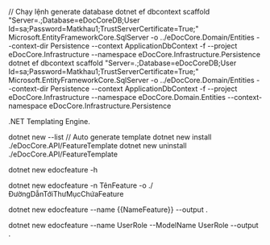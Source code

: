 ﻿// Chạy lệnh generate database
dotnet ef dbcontext scaffold "Server=.;Database=eDocCoreDB;User Id=sa;Password=Matkhau1;TrustServerCertificate=True;" Microsoft.EntityFrameworkCore.SqlServer -o ../eDocCore.Domain/Entities --context-dir Persistence --context ApplicationDbContext -f --project eDocCore.Infrastructure --namespace eDocCore.Infrastructure.Persistence
dotnet ef dbcontext scaffold "Server=.;Database=eDocCoreDB;User Id=sa;Password=Matkhau1;TrustServerCertificate=True;" Microsoft.EntityFrameworkCore.SqlServer -o ../eDocCore.Domain/Entities --context-dir Persistence --context ApplicationDbContext -f --project eDocCore.Infrastructure --namespace eDocCore.Domain.Entities --context-namespace eDocCore.Infrastructure.Persistence

.NET Templating Engine.

dotnet new --list
// Auto generate template
dotnet new install ./eDocCore.API/FeatureTemplate
dotnet new uninstall ./eDocCore.API/FeatureTemplate

dotnet new edocfeature -h

dotnet new edocfeature -n TênFeature -o ./ĐườngDẫnTớiThưMụcChứaFeature

dotnet new edocfeature --name {{NameFeature}} --output .

dotnet new edocfeature --name UserRole --ModelName UserRole --output .